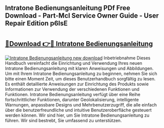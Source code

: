 ## Intratone Bedienungsanleitung PDf Free Download - Part-McI Service Owner Guide - User Repair Edition p6lsE

# <h2><a href="http://df0pe54.blite.top/?on=Intratone+Bedienungsanleitung">🔗Download 👉🔴 Intratone Bedienungsanleitung</a></h2>

[![Intratone Bedienungsanleitung new download](https://i.imgur.com/lujVjoI.png)](http://df0pe54.blite.top/?on=Intratone+Bedienungsanleitung)
Inbetriebnahme Dieses Handbuch vereinfacht die Einrichtung und Verwendung Ihres neuen Intratone Bedienungsanleitung mit klaren Anweisungen und Abbildungen. Um mit Ihrem Intratone Bedienungsanleitung zu beginnen, nehmen Sie sich bitte einen Moment Zeit, um dieses Benutzerhandbuch sorgfältig zu lesen. Es enthält detaillierte Anweisungen zur Einrichtung des Produkts sowie Informationen zur Verwendung der verschiedenen Funktionen und Funktionen. Intratone Bedienungsanleitung verfügt über eine Reihe fortschrittlicher Funktionen, darunter Geolokalisierung, intelligente Warnungen, anpassbare Designs und Mehrbenutzerzugriff, die alle einfach über die benutzerfreundliche und intuitive Benutzeroberfläche gesteuert werden können. Wir sind hier, um Sie Intratone Bedienungsanleitung zu führen. Wir sind bestrebt, Sie umfassend zu unterstützen.

